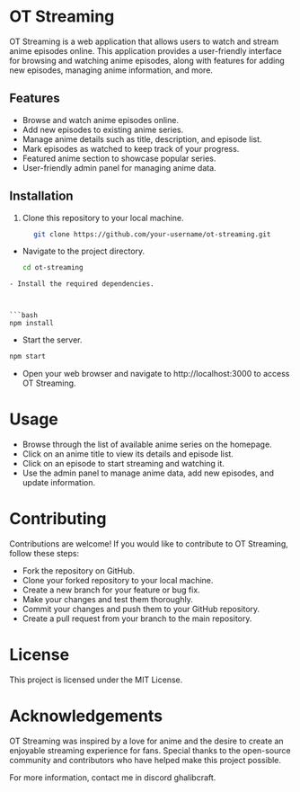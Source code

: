 # OT Streaming

OT Streaming is a web application that allows users to watch and stream anime episodes online. This application provides a user-friendly interface for browsing and watching anime episodes, along with features for adding new episodes, managing anime information, and more.

## Features

- Browse and watch anime episodes online.
- Add new episodes to existing anime series.
- Manage anime details such as title, description, and episode list.
- Mark episodes as watched to keep track of your progress.
- Featured anime section to showcase popular series.
- User-friendly admin panel for managing anime data.

## Installation

1. Clone this repository to your local machine.
```bash
      git clone https://github.com/your-username/ot-streaming.git
```
- Navigate to the project directory.



  ```bash
  cd ot-streaming
```
- Install the required dependencies.



```bash
npm install
```
- Start the server.


```bash
npm start
```
- Open your web browser and navigate to http://localhost:3000 to access OT Streaming.

# Usage
- Browse through the list of available anime series on the homepage.
- Click on an anime title to view its details and episode list.
- Click on an episode to start streaming and watching it.
- Use the admin panel to manage anime data, add new episodes, and update information.
# Contributing
Contributions are welcome! If you would like to contribute to OT Streaming, follow these steps:

- Fork the repository on GitHub.
- Clone your forked repository to your local machine.
- Create a new branch for your feature or bug fix.
- Make your changes and test them thoroughly.
- Commit your changes and push them to your GitHub repository.
- Create a pull request from your branch to the main repository.
# License
This project is licensed under the MIT License.

# Acknowledgements
OT Streaming was inspired by a love for anime and the desire to create an enjoyable streaming experience for fans. Special thanks to the open-source community and contributors who have helped make this project possible.

For more information, contact me in discord ghalibcraft.


